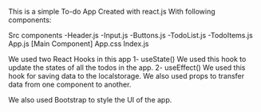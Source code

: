 This is a simple To-do App Created with react.js
With following components:

Src
components
  -Header.js
  -Input.js
  -Buttons.js
  -TodoList.js
  -TodoItems.js
App.js [Main Component]
App.css
Index.js

We used two React Hooks in this app 
1- useState()
We used this hook to update the states of all the todos in the app.
2- useEffect()
We used this hook for saving data to the localstorage.
We also used props to transfer data from one component to another.

We also used Bootstrap to style the UI of the app.
